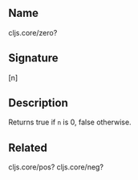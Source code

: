 ## Name
cljs.core/zero?

## Signature
[n]

## Description

Returns true if `n` is 0, false otherwise.

## Related
cljs.core/pos?
cljs.core/neg?
